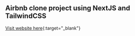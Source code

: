 ## Airbnb clone project using NextJS and TailwindCSS
[Visit website here](https://airbnb-clone-sage-tau.vercel.app){:target="\_blank"}
